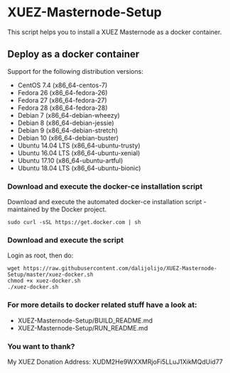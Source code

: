 # XUEZ-Masternode-Setup
This script helps you to install a XUEZ Masternode as a docker container.

## Deploy as a docker container

Support for the following distribution versions:
* CentOS 7.4 (x86_64-centos-7)
* Fedora 26 (x86_64-fedora-26)
* Fedora 27 (x86_64-fedora-27)
* Fedora 28 (x86_64-fedora-28)
* Debian 7 (x86_64-debian-wheezy)
* Debian 8 (x86_64-debian-jessie)
* Debian 9 (x86_64-debian-stretch)
* Debian 10 (x86_64-debian-buster)
* Ubuntu 14.04 LTS (x86_64-ubuntu-trusty)
* Ubuntu 16.04 LTS (x86_64-ubuntu-xenial)
* Ubuntu 17.10 (x86_64-ubuntu-artful)
* Ubuntu 18.04 LTS (x86_64-ubuntu-bionic)

### Download and execute the docker-ce installation script

Download and execute the automated docker-ce installation script - maintained by the Docker project.

```
sudo curl -sSL https://get.docker.com | sh
```

### Download and execute the script
Login as root, then do:

```
wget https://raw.githubusercontent.com/dalijolijo/XUEZ-Masternode-Setup/master/xuez-docker.sh
chmod +x xuez-docker.sh
./xuez-docker.sh
```

### For more details to docker related stuff have a look at:
* XUEZ-Masternode-Setup/BUILD_README.md
* XUEZ-Masternode-Setup/RUN_README.md

### You want to thank?
My XUEZ Donation Address: XUDM2He9WXXMRjoFi5LLuJ1XikMQdUid77
